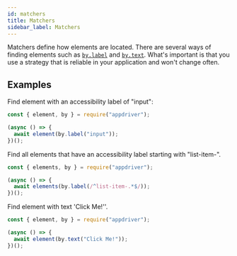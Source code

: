```yaml
---
id: matchers
title: Matchers
sidebar_label: Matchers
---
```


Matchers define how elements are located. There are several ways of finding elements such as [`by.label`](matchers/label.md) and [`by.text`](matchers/text.md). What's important is that you use a strategy that is reliable in your application and won't change often.

## Examples
 
Find element with an accessibility label of "input": 

```javascript
const { element, by } = require("appdriver");

(async () => {
  await element(by.label("input"));
})();
```

Find all elements that have an accessibility label starting with "list-item-".

```javascript
const { elements, by } = require("appdriver");

(async () => {
  await elements(by.label(/^list-item-.*$/));
})();
```

Find element with text 'Click Me!''.

```javascript
const { element, by } = require("appdriver");

(async () => {
  await element(by.text("Click Me!"));
})();
```